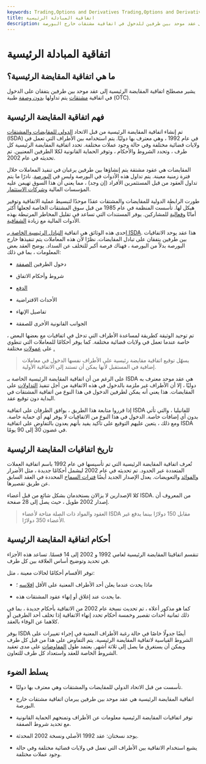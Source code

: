 ```yaml
---
keywords: Trading,Options and Derivatives Trading,Options and Derivatives
title: اتفاقية المبادلة الرئيسية
description: تشير اتفاقية المقايضة الرئيسية إلى عقد موحد بين طرفين للدخول في اتفاقية مشتقات خارج البورصة (OTC).
---
```


# اتفاقية المبادلة الرئيسية
## ما هي اتفاقية المقايضة الرئيسية؟

يشير مصطلح اتفاقية المقايضة الرئيسية إلى عقد موحد بين طرفين يتفقان على الدخول في اتفاقية [مشتقات](/derivative) يتم تداولها [بدون وصفة](/otc) طبية (OTC).

## فهم اتفاقية المقايضة الرئيسية

تم إنشاء اتفاقية المقايضة الرئيسية من قبل الاتحاد [الدولي للمقايضات والمشتقات](/isda) (ISDA) في عام 1992 ، وهي معترف بها دوليًا. يتم استخدامه بين الأطراف التي تعمل في ولايات قضائية مختلفة وفي حالة وجود عملات مختلفة. تحدد اتفاقية المقايضة الرئيسية كل طرف ، وتحدد الشروط والأحكام ، وتوفر الحماية القانونية لكلا الطرفين المعنيين. تم تحديثه في عام 2002.

المقايضات هي عقود مشتقة يتم إنشاؤها بين طرفين يرغبان في تنفيذ المعاملات خلال فترة زمنية معينة. يتم تداول هذه الأدوات في البورصة وليس في [البورصة](/exchange). نادرًا ما يتم تداول العقود من قبل المستثمرين الأفراد (إن وجد) ، مما يعني أن هذا السوق تهيمن عليه المؤسسات المالية [وشركات الاستثمار](/investmentcompany).

طورت الرابطة الدولية للمقايضات والمشتقات عقدًا موحدًا لتبسيط عملية الاتفاقية وتوفير هيكل لها. تأسست المنظمة في عام 1985 من قبل سوق المشتقات الخاصة لجعلها أكثر أمانًا [وفعالية](/marketefficiency) للمشاركين. يوفر المستندات التي تساعد في تقليل المخاطر المرتبطة بهذه الأدوات المالية مع زيادة [الشفافية](/transparency).

إحدى هذه الوثائق هي اتفاقية [التبادل الرئيسية الخاصة بـ ISDA](/swap). هذا عقد يوحد الاتفاقيات بين طرفين يتفقان على تبادل المقايضات. نظرًا لأن هذه المعاملات يتم تنفيذها خارج البورصة بدلاً من البورصة ، فهناك فرصة أكبر للتخلف عن السداد. يوضح العقد بعض المعلومات ، بما في ذلك:

- دخول الطرفين [الصفقة](/transaction)

- شروط وأحكام الاتفاق

- [الدفع](/payment)

- الأحداث الافتراضية

- تفاصيل الإنهاء

- الجوانب القانونية الأخرى للصفقة

تم توحيد الوثيقة كطريقة لمساعدة الأطراف التي تدخل في اتفاقيات مع بعضها البعض ، خاصة عندما تعمل في ولايات قضائية مختلفة. كما يوفر أحكامًا للمعاملات التي تنطوي على [عمولات](/currency) مختلفة [.](/currency)

> يسهّل توقيع اتفاقية مقايضة رئيسية على الأطراف نفسها الدخول في معاملات إضافية في المستقبل لأنها يمكن أن تستند إلى الاتفاقية الأولية.

>

على الرغم من أن اتفاقية المقايضة الرئيسية الخاصة بـ ISDA هي عقد موحد معترف به دوليًا ، إلا أن الأطراف غير ملزمة بالدخول في هذه الاتفاقية من أجل تنفيذ [التداولات](/trade) على المقايضات. هذا يعني أنه يمكن لطرفين الدخول في هذا النوع من اتفاقية المشتقات في البداية دون توقيع عقد.

إذا قرروا متابعة هذا الطريق ، يوافق الطرفان على اتفاقية ISDA للفانيليا ، والتي تأتي بدون أي إضافات خاصة. الدخول في هذا النوع من الاتفاقيات لا يوفر لهم أي حماية خاصة. ومع ذلك ، يتعين عليهم التوقيع على تأكيد يفيد بأنهم يعدون بالتفاوض على اتفاقية ISDA في غضون 30 إلى 90 يومًا.

## تاريخ اتفاقيات المقايضة الرئيسية

تُعرف اتفاقية المقايضة الرئيسية التي تم تأسيسها في عام 1992 باسم اتفاقية العملات المتعددة عبر الحدود. تم تحديثه في عام 2002 ليشمل أحكامًا جديدة ، مثل الأضرار [والفوائد](/interest) والتعويضات. يعدل الإصدار الجديد أيضًا [فترات السماح](/grace_period) المحددة في العقد السابق عن طريق تقصيرها.

كلا الإصدارين لا يزالان يستخدمان بشكل شائع من قبل أعضاء ISDA. من المعروف أن إصدار 2002 طويل ، حيث يصل إلى 28 صفحة.

> العقود والمواد ذات الصلة متاحة لأعضاء ISDA مقابل 150 دولارًا بينما يدفع غير الأعضاء 350 دولارًا.

>

## أحكام اتفاقية المقايضة الرئيسية

تنقسم اتفاقيتا المقايضة الرئيسية لعامي 1992 و 2002 إلى 14 قسمًا. تساعد هذه الأجزاء في تحديد وتوضيح أساس العلاقة بين كل طرف.

توفر الأقسام أحكامًا لحالات معينة ، مثل:

- ماذا يحدث عندما يعلن أحد الأطراف المعنية على الأقل [إفلاسه](/bankruptcy) ؛

- ما يحدث عند إغلاق أو إنهاء عقود المشتقات هذه.

كما هو مذكور أعلاه ، تم تحديث نسخة عام 2002 من الاتفاقية بأحكام جديدة ، بما في ذلك ثمانية أحداث تقصير وخمسة أحكام تحدد إنهاء الاتفاقية إذا تخلف أحد الطرفين أو كلاهما عن الوفاء بالعقد.

يوفر ISDA أيضًا جدولًا خاصًا في حالة رغبة الأطراف المعنية في إجراء تغييرات على الشروط القياسية لاتفاقية المقايضة الرئيسية. يتم التفاوض على هذا من قبل كل طرف ويمكن أن يستغرق ما يصل إلى ثلاثة أشهر. يعتمد طول [المفاوضات](/negotiation) على مدى تعقيد الشروط الخاصة للعقد واستعداد كل طرف للتعاون.

## يسلط الضوء

- تأسست من قبل الاتحاد الدولي للمقايضات والمشتقات وهي معترف بها دوليًا.

- اتفاقية المقايضة الرئيسية هي عقد موحد بين طرفين يبرمان اتفاقية مشتقات خارج البورصة.

- توفر اتفاقيات المقايضة الرئيسية معلومات عن الأطراف وتمنحهم الحماية القانونية مع تحديد شروط الصفقة.

- يوجد نسختان: عقد 1992 الأصلي ونسخة 2002 المحدثة.

- يشيع استخدام الاتفاقية بين الأطراف التي تعمل في ولايات قضائية مختلفة وفي حالة وجود عملات مختلفة.

